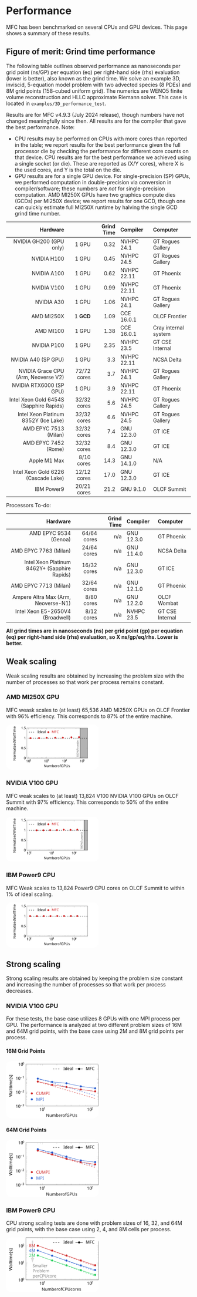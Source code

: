 # Performance

MFC has been benchmarked on several CPUs and GPU devices.
This page shows a summary of these results.

## Figure of merit: Grind time performance

The following table outlines observed performance as nanoseconds per grid point (ns/GP) per equation (eq) per right-hand side (rhs) evaluation (lower is better), also known as the grind time.
We solve an example 3D, inviscid, 5-equation model problem with two advected species (8 PDEs) and 8M grid points (158-cubed uniform grid).
The numerics are WENO5 finite volume reconstruction and HLLC approximate Riemann solver.
This case is located in `examples/3D_performance_test`.

Results are for MFC v4.9.3 (July 2024 release), though numbers have not changed meaningfully since then.
All results are for the compiler that gave the best performance.
Note:
* CPU results may be performed on CPUs with more cores than reported in the table; we report results for the best performance given the full processor die by checking the performance for different core counts on that device. CPU results are for the best performance we achieved using a single socket (or die).
These are reported as (X/Y cores), where X is the used cores, and Y is the total on the die.
* GPU results are for a single GPU device. For single-precision (SP) GPUs, we performed computation in double-precision via conversion in compiler/software; these numbers are _not_ for single-precision computation. AMD MI250X GPUs have two graphics compute dies (GCDs) per MI250X device; we report results for one GCD, though one can quickly estimate full MI250X runtime by halving the single GCD grind time number.

| Hardware                                     |                 | Grind Time     | Compiler             | Computer     |
| ---:                                         | ----:           | ----:         | :---                 | :---         | 
| NVIDIA GH200 (GPU only)                      | 1 GPU           | 0.32           | NVHPC 24.1           | GT Rogues Gallery  |
| NVIDIA H100                                  | 1 GPU           | 0.45           | NVHPC 24.5           | GT Rogues Gallery  |
| NVIDIA A100                                  | 1 GPU           | 0.62           | NVHPC 22.11          | GT Phoenix  |
| NVIDIA V100                                  | 1 GPU           | 0.99           | NVHPC 22.11          | GT Phoenix  |
| NVIDIA A30                                   | 1 GPU           | 1.06           | NVHPC 24.1           | GT Rogues Gallery  |
| AMD MI250X                                   | 1 __GCD__       | 1.09           | CCE 16.0.1           | OLCF Frontier |
| AMD MI100                                    | 1 GPU           | 1.38           | CCE 16.0.1           | Cray internal system |
| NVIDIA P100                                  | 1 GPU           | 2.35           | NVHPC 23.5           | GT CSE Internal  |
| NVIDIA A40 (SP GPU)                          | 1 GPU           | 3.3            | NVHPC 22.11          | NCSA Delta  |
| NVIDIA Grace CPU (Arm, Neoverse V2)          | 72/72 cores     | 3.7            | NVHPC 24.1           | GT Rogues Gallery  |
| NVIDIA RTX6000 (SP GPU)                      | 1 GPU           | 3.9            | NVHPC 22.11          | GT Phoenix  |
| Intel Xeon Gold 6454S (Sapphire Rapids)      | 32/32 cores     | 5.6            | NVHPC 24.5           | GT Rogues Gallery  |
| Intel Xeon Platinum 8352Y (Ice Lake)         | 32/32 cores     | 6.6            | NVHPC 24.5           | GT Rogues Gallery  |
| AMD EPYC 7513 (Milan)                        | 32/32 cores     | 7.4            | GNU 12.3.0           | GT ICE  |
| AMD EPYC 7452 (Rome)                         | 32/32 cores     | 8.4            | GNU 12.3.0           | GT ICE  |
| Apple M1 Max                                 |  8/10 cores     | 14.3           | GNU 14.1.0           | N/A     |
| Intel Xeon Gold 6226 (Cascade Lake)          | 12/12 cores     | 17.0           | GNU 12.3.0           | GT ICE  |
| IBM Power9                                   | 20/21 cores     | 21.2           | GNU 9.1.0            | OLCF Summit |





Processors To-do:

| Hardware                                     |                 | Grind Time     | Compiler             | Computer     |
| ---:                                         | ----:           | ----:         | :---                 | :---         | 
| AMD EPYC 9534 (Genoa)                        | 64/64 cores     | n/a            | GNU 12.3.0           | GT Phoenix  |
| AMD EPYC 7763 (Milan)                        | 24/64 cores     | n/a            | GNU 11.4.0           | NCSA Delta  |
| Intel Xeon Platinum 8462Y+ (Sapphire Rapids) | 16/32 cores     | n/a            | GNU 12.3.0           | GT ICE  |
| AMD EPYC 7713 (Milan)                        | 32/64 cores     | n/a            | GNU 12.1.0           | GT Phoenix  |
| Ampere Altra Max (Arm, Neoverse-N1)          |  8/80 cores     | n/a            | GNU 12.2.0           | OLCF Wombat  | 
| Intel Xeon E5-2650V4 (Broadwell)             |  8/12 cores     | n/a            | NVHPC 23.5           | GT CSE Internal  |

__All grind times are in nanoseconds (ns) per grid point (gp) per equation (eq) per right-hand side (rhs) evaluation, so X ns/gp/eq/rhs. Lower is better.__

## Weak scaling

Weak scaling results are obtained by increasing the problem size with the number of processes so that work per process remains constant.

### AMD MI250X GPU

MFC weask scales to (at least) 65,536 AMD MI250X GPUs on OLCF Frontier with 96% efficiency.
This corresponds to 87% of the entire machine.

<img src="../res/weakScaling/frontier.svg" style="height: 50%; width:50%; border-radius: 10pt"/>

### NVIDIA V100 GPU

MFC weak scales to (at least) 13,824 V100 NVIDIA V100 GPUs on OLCF Summit with 97% efficiency.
This corresponds to 50% of the entire machine.

<img src="../res/weakScaling/summit.svg" style="height: 50%; width:50%; border-radius: 10pt"/>

### IBM Power9 CPU
MFC Weak scales to 13,824 Power9 CPU cores on OLCF Summit to within 1% of ideal scaling.

<img src="../res/weakScaling/cpuScaling.svg" style="height: 50%; width:50%; border-radius: 10pt"/>

## Strong scaling

Strong scaling results are obtained by keeping the problem size constant and increasing the number of processes so that work per process decreases.

### NVIDIA V100 GPU

For these tests, the base case utilizes 8 GPUs with one MPI process per GPU.
The performance is analyzed at two different problem sizes of 16M and 64M grid points, with the base case using 2M and 8M grid points per process.

#### 16M Grid Points

<img src="../res/strongScaling/strongScaling16.svg" style="width: 50%; border-radius: 10pt"/>

#### 64M Grid Points
<img src="../res/strongScaling/strongScaling64.svg" style="width: 50%; border-radius: 10pt"/>

### IBM Power9 CPU

CPU strong scaling tests are done with problem sizes of 16, 32, and 64M grid points, with the base case using 2, 4, and 8M cells per process.

<img src="../res/strongScaling/cpuStrongScaling.svg" style="width: 50%; border-radius: 10pt"/>
